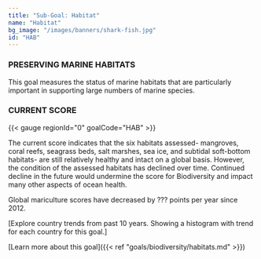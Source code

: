 ```yaml
---
title: "Sub-Goal: Habitat"
name: "Habitat"
bg_image: "/images/banners/shark-fish.jpg"
id: "HAB"
---
```


### PRESERVING MARINE HABITATS

This goal measures the status of marine habitats that are particularly important in supporting large numbers of marine species. 

### CURRENT SCORE

{{< gauge regionId="0" goalCode="HAB" >}}

The current score indicates that the six habitats assessed- mangroves, coral reefs, seagrass beds, salt marshes, sea ice, and subtidal soft-bottom habitats- are still relatively healthy and intact on a global basis. However, the condition of the assessed habitats has declined over time. Continued decline in the future would undermine the score for Biodiversity and impact many other aspects of ocean health.


Global mariculture scores have decreased by ??? points per year since 2012.

[Explore country trends from past 10 years. Showing a histogram with trend for each country for this goal.]



[Learn more about this goal]({{< ref "goals/biodiversity/habitats.md" >}})